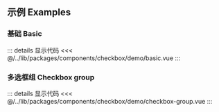 ## 示例 Examples

### 基础 Basic

<Basic/>

::: details 显示代码
<<< @/../lib/packages/components/checkbox/demo/basic.vue
:::

### 多选框组 Checkbox group

<CheckboxGroup/>

::: details 显示代码
<<< @/../lib/packages/components/checkbox/demo/checkbox-group.vue
:::

<script setup>
import Basic from '@/checkbox/demo/basic.vue'
import CheckboxGroup from '@/checkbox/demo/checkbox-group.vue'
</script>
